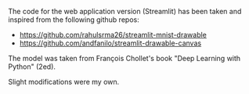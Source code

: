The code for the web application version (Streamlit) has been taken and inspired from the following github repos:
- https://github.com/rahulsrma26/streamlit-mnist-drawable
- https://github.com/andfanilo/streamlit-drawable-canvas

The model was taken from François Chollet's book "Deep Learning with Python" (2ed).

Slight modifications were my own.
